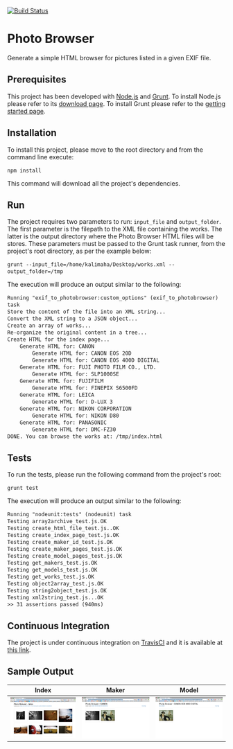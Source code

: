 [![Build Status](https://travis-ci.org/Kalimaha/grunt-exif-to-photobrowser.svg?branch=master)](https://travis-ci.org/Kalimaha/grunt-exif-to-photobrowser)

# Photo Browser
Generate a simple HTML browser for pictures listed in a given EXIF file.

## Prerequisites
This project has been developed with [Node.js](https://nodejs.org/en/) and [Grunt](http://gruntjs.com/). To install Node.js please refer to its [download page](https://nodejs.org/en/download/). To install Grunt please refer to the [getting started page](http://gruntjs.com/getting-started).

## Installation
To install this project, please move to the root directory and from the command line execute:

````
npm install
````

This command will download all the project's dependencies.

## Run
The project requires two parameters to run: ```input_file``` and ```output_folder```. The first parameter is the filepath to the XML file containing the works. The latter is the output directory where the Photo Browser HTML files will be stores. These parameters must be passed to the Grunt task runner, from the project's root directory, as per the example below:

```
grunt --input_file=/home/kalimaha/Desktop/works.xml --output_folder=/tmp
```
The execution will produce an output similar to the following:
```
Running "exif_to_photobrowser:custom_options" (exif_to_photobrowser) task
Store the content of the file into an XML string...
Convert the XML string to a JSON object...
Create an array of works...
Re-organize the original content in a tree...
Create HTML for the index page...
	Generate HTML for: CANON
		Generate HTML for: CANON EOS 20D
		Generate HTML for: CANON EOS 400D DIGITAL
	Generate HTML for: FUJI PHOTO FILM CO., LTD.
		Generate HTML for: SLP1000SE
	Generate HTML for: FUJIFILM
		Generate HTML for: FINEPIX S6500FD
	Generate HTML for: LEICA
		Generate HTML for: D-LUX 3
	Generate HTML for: NIKON CORPORATION
		Generate HTML for: NIKON D80
	Generate HTML for: PANASONIC
		Generate HTML for: DMC-FZ30
DONE. You can browse the works at: /tmp/index.html
```

## Tests
To run the tests, please run the following command from the project's root:
```
grunt test
```
The execution will produce an output similar to the following:
```
Running "nodeunit:tests" (nodeunit) task
Testing array2archive_test.js.OK
Testing create_html_file_test.js..OK
Testing create_index_page_test.js.OK
Testing create_maker_id_test.js.OK
Testing create_maker_pages_test.js.OK
Testing create_model_pages_test.js.OK
Testing get_makers_test.js.OK
Testing get_models_test.js.OK
Testing get_works_test.js.OK
Testing object2array_test.js.OK
Testing string2object_test.js.OK
Testing xml2string_test.js...OK
>> 31 assertions passed (940ms)
```

## Continuous Integration
The project is under continuous integration on [TravisCI](https://travis-ci.org/) and it is available at [this link](https://travis-ci.org/Kalimaha/grunt-exif-to-photobrowser).

## Sample Output
|Index|Maker|Model|
|-----|-----|-----|
|![Index](src/images/index.png)|![Maker](src/images/maker.png)|![Model](src/images/model.png)|
